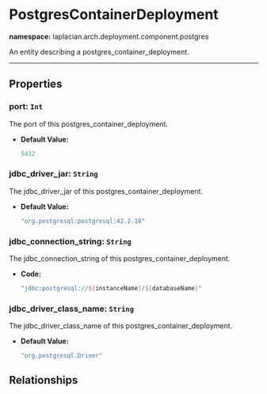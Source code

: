 

# **PostgresContainerDeployment**
**namespace:** laplacian.arch.deployment.component.postgres

An entity describing a postgres_container_deployment.



---

## Properties

### port: `Int`
The port of this postgres_container_deployment.
- **Default Value:**
  ```kotlin
  5432
  ```

### jdbc_driver_jar: `String`
The jdbc_driver_jar of this postgres_container_deployment.
- **Default Value:**
  ```kotlin
  "org.postgresql:postgresql:42.2.18"
  ```

### jdbc_connection_string: `String`
The jdbc_connection_string of this postgres_container_deployment.
- **Code:**
  ```kotlin
  "jdbc:postgresql://${instanceName}/${databaseName}"
  ```

### jdbc_driver_class_name: `String`
The jdbc_driver_class_name of this postgres_container_deployment.
- **Default Value:**
  ```kotlin
  "org.postgresql.Driver"
  ```

## Relationships
